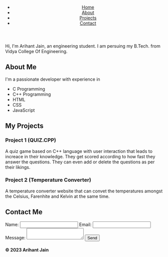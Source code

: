 <html>
<head>
  <link rel="stylesheet" type="text/css" href="styles.css">
</head>
<body>
  <header>
    <nav>
      <ul>
        <li><a href="#home">Home</a></li>
        <li><a href="#about">About</a></li>
        <li><a href="#projects">Projects</a></li>
        <li><a href="#contact">Contact</a></li>
      </ul>
    </nav>
  </header>

  <section id="home">
    <p>Hi, I'm Arihant Jain, an engineering student.
        I am persuing my B.Tech. from Vidya College Of Engineering.
    </p>
  </section>

  <section id="about">
    <h2>About Me</h2>
    <p>I'm a passionate developer with experience in </p>
    <ul id="language">
        <li>C Programming</li>
        <li>C++ Programming</li>
        <li>HTML</li>
        <li>CSS</li>
        <li>JavaScript</li>
    </ul>
  </section>

  <section id="projects">
    <h2>My Projects</h2>
    <div class="project">
      <h3>Project 1 (QUIZ.CPP)</h3>
      <p>A quiz game based on C++ language with user interaction that leads to <br>
        increace in their knowledge. They get scored according to how fast they<br>
        answer the questions. They can even add or delete the questions as per <br>
        their likings.</p>
    </div>
    <div class="project">
      <h3>Project 2 (Temperature Converter)</h3>
      <p>A temperature converter website that can convet the temperatures amongst<br>
         the Celsius, Farenhite and Kelvin at the same time.</p>
    </div>
  </section>

  <section id="contact">
    <h2>Contact Me</h2>
    <form>
      <label for="name">Name:</label>
      <input type="text" id="name" name="name" required>
      <label for="email">Email:</label>
      <input type="email" id="email" name="email" required>
      <label for="message">Message:</label>
      <textarea id="message" name="message" required></textarea>
      <button type="submit">Send</button>
    </form>
  </section>

  <footer>
    <h4>&copy; 2023 Arihant Jain</h4>
  </footer>
</body>
</html>
